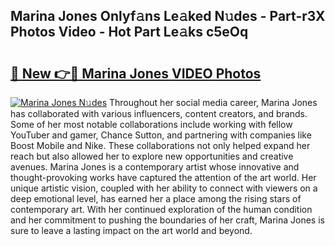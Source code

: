## Marina Jones Onlyf𝚊ns Le𝚊ked N𝚞des - Part-r3X Photos Video - Hot Part Le𝚊ks c5eOq

# <h2><a href="http://ab29567.deff.icu/?id=Marina+Jones">🔗 New 👉🔴 Marina Jones VIDEO Photos</a></h2>

[![Marina Jones N𝚞des](https://i.imgur.com/rIISA9y.gif)](http://ab29567.deff.icu/?id=Marina+Jones)
Throughout her social media career, Marina Jones has collaborated with various influencers, content creators, and brands. Some of her most notable collaborations include working with fellow YouTuber and gamer, Chance Sutton, and partnering with companies like Boost Mobile and Nike. These collaborations not only helped expand her reach but also allowed her to explore new opportunities and creative avenues. Marina Jones is a contemporary artist whose innovative and thought-provoking works have captured the attention of the art world. Her unique artistic vision, coupled with her ability to connect with viewers on a deep emotional level, has earned her a place among the rising stars of contemporary art. With her continued exploration of the human condition and her commitment to pushing the boundaries of her craft, Marina Jones is sure to leave a lasting impact on the art world and beyond.
